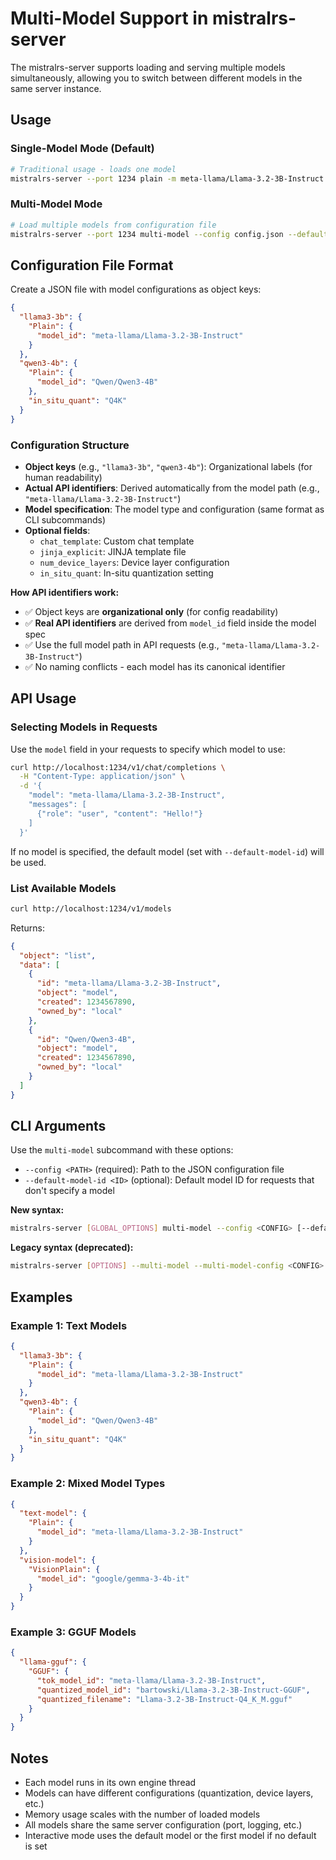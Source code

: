 # Multi-Model Support in mistralrs-server

The mistralrs-server supports loading and serving multiple models simultaneously, allowing you to switch between different models in the same server instance.

## Usage

### Single-Model Mode (Default)
```bash
# Traditional usage - loads one model
mistralrs-server --port 1234 plain -m meta-llama/Llama-3.2-3B-Instruct
```

### Multi-Model Mode
```bash
# Load multiple models from configuration file
mistralrs-server --port 1234 multi-model --config config.json --default-model-id "meta-llama/Llama-3.2-3B-Instruct"
```

## Configuration File Format

Create a JSON file with model configurations as object keys:

```json
{
  "llama3-3b": {
    "Plain": {
      "model_id": "meta-llama/Llama-3.2-3B-Instruct"
    }
  },
  "qwen3-4b": {
    "Plain": {
      "model_id": "Qwen/Qwen3-4B"
    },
    "in_situ_quant": "Q4K"
  }
}
```

### Configuration Structure

- **Object keys** (e.g., `"llama3-3b"`, `"qwen3-4b"`): Organizational labels (for human readability)
- **Actual API identifiers**: Derived automatically from the model path (e.g., `"meta-llama/Llama-3.2-3B-Instruct"`)
- **Model specification**: The model type and configuration (same format as CLI subcommands)
- **Optional fields**:
  - `chat_template`: Custom chat template
  - `jinja_explicit`: JINJA template file
  - `num_device_layers`: Device layer configuration  
  - `in_situ_quant`: In-situ quantization setting

**How API identifiers work:**
- ✅ Object keys are **organizational only** (for config readability)
- ✅ **Real API identifiers** are derived from `model_id` field inside the model spec
- ✅ Use the full model path in API requests (e.g., `"meta-llama/Llama-3.2-3B-Instruct"`)
- ✅ No naming conflicts - each model has its canonical identifier

## API Usage

### Selecting Models in Requests

Use the `model` field in your requests to specify which model to use:

```bash
curl http://localhost:1234/v1/chat/completions \
  -H "Content-Type: application/json" \
  -d '{
    "model": "meta-llama/Llama-3.2-3B-Instruct",
    "messages": [
      {"role": "user", "content": "Hello!"}
    ]
  }'
```

If no model is specified, the default model (set with `--default-model-id`) will be used.

### List Available Models

```bash
curl http://localhost:1234/v1/models
```

Returns:
```json
{
  "object": "list",
  "data": [
    {
      "id": "meta-llama/Llama-3.2-3B-Instruct",
      "object": "model",
      "created": 1234567890,
      "owned_by": "local"
    },
    {
      "id": "Qwen/Qwen3-4B", 
      "object": "model",
      "created": 1234567890,
      "owned_by": "local"
    }
  ]
}
```

## CLI Arguments

Use the `multi-model` subcommand with these options:

- `--config <PATH>` (required): Path to the JSON configuration file
- `--default-model-id <ID>` (optional): Default model ID for requests that don't specify a model

**New syntax:**
```bash
mistralrs-server [GLOBAL_OPTIONS] multi-model --config <CONFIG> [--default-model-id <ID>]
```

**Legacy syntax (deprecated):**
```bash
mistralrs-server [OPTIONS] --multi-model --multi-model-config <CONFIG> [--default-model-id <ID>]
```

## Examples

### Example 1: Text Models
```json
{
  "llama3-3b": {
    "Plain": {
      "model_id": "meta-llama/Llama-3.2-3B-Instruct"
    }
  },
  "qwen3-4b": {
    "Plain": {
      "model_id": "Qwen/Qwen3-4B"
    },
    "in_situ_quant": "Q4K"
  }
}
```

### Example 2: Mixed Model Types
```json
{
  "text-model": {
    "Plain": {
      "model_id": "meta-llama/Llama-3.2-3B-Instruct"
    }
  },
  "vision-model": {
    "VisionPlain": {
      "model_id": "google/gemma-3-4b-it"
    }
  }
}
```

### Example 3: GGUF Models
```json
{
  "llama-gguf": {
    "GGUF": {
      "tok_model_id": "meta-llama/Llama-3.2-3B-Instruct",
      "quantized_model_id": "bartowski/Llama-3.2-3B-Instruct-GGUF",
      "quantized_filename": "Llama-3.2-3B-Instruct-Q4_K_M.gguf"
    }
  }
}
```

## Notes

- Each model runs in its own engine thread
- Models can have different configurations (quantization, device layers, etc.)
- Memory usage scales with the number of loaded models
- All models share the same server configuration (port, logging, etc.)
- Interactive mode uses the default model or the first model if no default is set